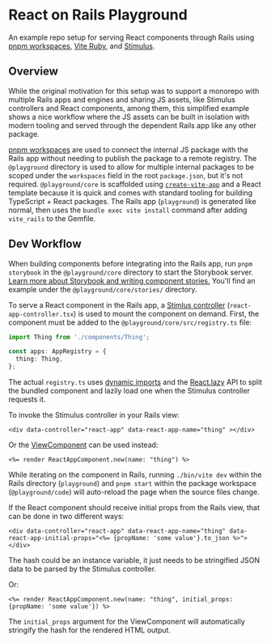 # React on Rails Playground

An example repo setup for serving React components through Rails using [pnpm workspaces](https://pnpm.io/workspaces), [Vite Ruby](https://vite-ruby.netlify.app/), and [Stimulus](https://stimulus.hotwired.dev).

## Overview

While the original motivation for this setup was to support a monorepo with multiple Rails apps and engines and sharing JS assets, like Stimulus controllers and React components, among them, this simplified example shows a nice workflow where the JS assets can be built in isolation with modern tooling and served through the dependent Rails app like any other package.

[pnpm workspaces](https://pnpm.io/workspaces) are used to connect the internal JS package with the Rails app without needing to publish the package to a remote registry. The `@playground` directory is used to allow for multiple internal packages to be scoped under the `workspaces` field in the root `package.json`, but it's not required. `@playground/core` is scaffolded using [`create-vite-app`](https://vitejs.dev/guide/#scaffolding-your-first-vite-project) and a React template because it is quick and comes with standard tooling for building TypeScript + React packages. The Rails app (`playground`) is generated like normal, then uses the `bundle exec vite install` command after adding `vite_rails` to the Gemfile.

## Dev Workflow

When building components before integrating into the Rails app, run `pnpm storybook` in the `@playground/core` directory to start the Storybook server. [Learn more about Storybook and writing component stories.](https://storybook.js.org/docs/react/writing-stories/introduction) You'll find an example under the `@playground/core/stories/` directory.

To serve a React component in the Rails app, a [Stimlus controller](https://stimulusjs.org/) (`react-app-controller.tsx`) is used to mount the component on demand. First, the component must be added to the `@playground/core/src/registry.ts` file:

```ts
import Thing from './components/Thing';

const apps: AppRegistry = {
  thing: Thing,
};
```

The actual `registry.ts` uses [dynamic imports](https://developer.mozilla.org/en-US/docs/Web/JavaScript/Reference/Statements/import#Dynamic_Imports) and the [React.lazy](https://reactjs.org/docs/code-splitting.html#reactlazy) API to split the bundled component and lazily load one when the Stimulus controller requests it.

To invoke the Stimulus controller in your Rails view:

```erb
<div data-controller="react-app" data-react-app-name="thing" ></div>
```

Or the [ViewComponent](https://github.com/github/view_component) can be used instead:

```erb
<%= render ReactAppComponent.new(name: "thing") %>
```

While iterating on the component in Rails, running `./bin/vite dev` within the Rails directory (`playground`) and `pnpm start` within the package workspace (`@playground/code`) will auto-reload the page when the source files change.

If the React component should receive initial props from the Rails view, that can be done in two different ways:

```erb
<div data-controller="react-app" data-react-app-name="thing" data-react-app-initial-props="<%= {propName: 'some value'}.to_json %>"></div>
```

The hash could be an instance variable, it just needs to be stringified JSON data to be parsed by the Stimulus controller.

Or:

```erb
<%= render ReactAppComponent.new(name: "thing", initial_props: {propName: 'some value'}) %>
```

The `initial_props` argument for the ViewComponent will automatically stringify the hash for the rendered HTML output.
